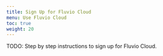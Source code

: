 ```yaml
---
title: Sign Up for Fluvio Cloud
menu: Use Fluvio Cloud
toc: true
weight: 20
---
```

TODO: Step by step instructions to sign up for Fluvio Cloud.
